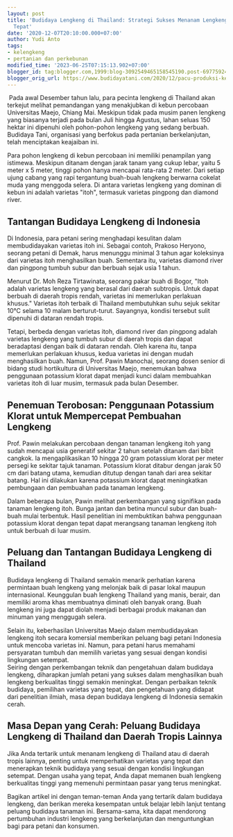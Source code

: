 ```yaml
---
layout: post
title: 'Budidaya Lengkeng di Thailand: Strategi Sukses Menanam Lengkeng di Musim yang
  Tepat'
date: '2020-12-07T20:10:00.000+07:00'
author: Yudi Anto
tags:
- kelengkeng
- pertanian dan perkebunan
modified_time: '2023-06-25T07:15:13.902+07:00'
blogger_id: tag:blogger.com,1999:blog-3092549465158545190.post-6977592446973175838
blogger_orig_url: https://www.budidayatani.com/2020/12/pacu-produksi-kelengkeng-dengan.html
---
```


<p>&nbsp;Pada awal Desember tahun lalu, para pecinta lengkeng di Thailand akan terkejut melihat pemandangan yang menakjubkan di kebun percobaan Universitas Maejo, Chiang Mai. Meskipun tidak pada musim panen lengkeng yang biasanya terjadi pada bulan Juli hingga Agustus, lahan seluas 150 hektar ini dipenuhi oleh pohon-pohon lengkeng yang sedang berbuah. Budidaya Tani, organisasi yang berfokus pada pertanian berkelanjutan, telah menciptakan keajaiban ini.</p><p>Para pohon lengkeng di kebun percobaan ini memiliki penampilan yang istimewa. Meskipun ditanam dengan jarak tanam yang cukup lebar, yaitu 5 meter x 5 meter, tinggi pohon hanya mencapai rata-rata 2 meter. Dari setiap ujung cabang yang rapi tergantung buah-buah lengkeng berwarna cokelat muda yang menggoda selera. Di antara varietas lengkeng yang dominan di kebun ini adalah varietas "itoh", termasuk varietas pingpong dan diamond river.</p><h2>Tantangan Budidaya Lengkeng di Indonesia</h2><p>Di Indonesia, para petani sering menghadapi kesulitan dalam membudidayakan varietas itoh ini. Sebagai contoh, Prakoso Heryono, seorang petani di Demak, harus menunggu minimal 3 tahun agar koleksinya dari varietas itoh menghasilkan buah. Sementara itu, varietas diamond river dan pingpong tumbuh subur dan berbuah sejak usia 1 tahun.</p><p>Menurut Dr. Moh Reza Tirtawinata, seorang pakar buah di Bogor, "Itoh adalah varietas lengkeng yang berasal dari daerah subtropis. Untuk dapat berbuah di daerah tropis rendah, varietas ini memerlukan perlakuan khusus." Varietas itoh terbaik di Thailand membutuhkan suhu sejuk sekitar 10°C selama 10 malam berturut-turut. Sayangnya, kondisi tersebut sulit dipenuhi di dataran rendah tropis.</p><p>Tetapi, berbeda dengan varietas itoh, diamond river dan pingpong adalah varietas lengkeng yang tumbuh subur di daerah tropis dan dapat beradaptasi dengan baik di dataran rendah. Oleh karena itu, tanpa memerlukan perlakuan khusus, kedua varietas ini dengan mudah menghasilkan buah. Namun, Prof. Pawin Manochai, seorang dosen senior di bidang studi hortikultura di Universitas Maejo, menemukan bahwa penggunaan potassium klorat dapat menjadi kunci dalam membuahkan varietas itoh di luar musim, termasuk pada bulan Desember.</p><h2>Penemuan Terobosan: Penggunaan Potassium Klorat untuk Mempercepat Pembuahan Lengkeng</h2><p>Prof. Pawin melakukan percobaan dengan tanaman lengkeng itoh yang sudah mencapai usia generatif sekitar 2 tahun setelah ditanam dari bibit cangkok. Ia mengaplikasikan 10 hingga 20 gram potassium klorat per meter persegi ke sekitar tajuk tanaman. Potassium klorat ditabur dengan jarak 50 cm dari batang utama, kemudian ditutup dengan tanah dari area sekitar batang. Hal ini dilakukan karena potassium klorat dapat meningkatkan pembungaan dan pembuahan pada tanaman lengkeng.</p><p>Dalam beberapa bulan, Pawin melihat perkembangan yang signifikan pada tanaman lengkeng itoh. Bunga jantan dan betina muncul subur dan buah-buah mulai terbentuk. Hasil penelitian ini membuktikan bahwa penggunaan potassium klorat dengan tepat dapat merangsang tanaman lengkeng itoh untuk berbuah di luar musim.</p><h2>Peluang dan Tantangan Budidaya Lengkeng di Thailand</h2><p>Budidaya lengkeng di Thailand semakin menarik perhatian karena permintaan buah lengkeng yang melonjak baik di pasar lokal maupun internasional. Keunggulan buah lengkeng Thailand yang manis, berair, dan memiliki aroma khas membuatnya diminati oleh banyak orang. Buah lengkeng ini juga dapat diolah menjadi berbagai produk makanan dan minuman yang menggugah selera.</p><p>Selain itu, keberhasilan Universitas Maejo dalam membudidayakan lengkeng itoh secara komersial memberikan peluang bagi petani Indonesia untuk mencoba varietas ini. Namun, para petani harus memahami persyaratan tumbuh dan memilih varietas yang sesuai dengan kondisi lingkungan setempat.<br />Seiring dengan perkembangan teknik dan pengetahuan dalam budidaya lengkeng, diharapkan jumlah petani yang sukses dalam menghasilkan buah lengkeng berkualitas tinggi semakin meningkat. Dengan perbaikan teknik budidaya, pemilihan varietas yang tepat, dan pengetahuan yang didapat dari penelitian ilmiah, masa depan budidaya lengkeng di Indonesia semakin cerah.</p><h2>Masa Depan yang Cerah: Peluang Budidaya Lengkeng di Thailand dan Daerah Tropis Lainnya</h2><p>Jika Anda tertarik untuk menanam lengkeng di Thailand atau di daerah tropis lainnya, penting untuk memperhatikan varietas yang tepat dan menerapkan teknik budidaya yang sesuai dengan kondisi lingkungan setempat. Dengan usaha yang tepat, Anda dapat memanen buah lengkeng berkualitas tinggi yang memenuhi permintaan pasar yang terus meningkat.</p><p>Bagikan artikel ini dengan teman-teman Anda yang tertarik dalam budidaya lengkeng, dan berikan mereka kesempatan untuk belajar lebih lanjut tentang peluang budidaya tanaman ini. Bersama-sama, kita dapat mendorong pertumbuhan industri lengkeng yang berkelanjutan dan menguntungkan bagi para petani dan konsumen.</p>